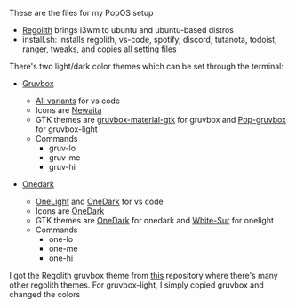 These are the files for my PopOS setup 
* [Regolith](https://regolith-linux.org/) brings i3wm to ubuntu and ubuntu-based distros
* install.sh: installs regolith, vs-code, spotify, discord, tutanota, todoist, ranger, tweaks, and copies all setting files


There's two light/dark color themes which can be set through the terminal:
* [Gruvbox](https://github.com/morhetz/gruvbox)
  * [All variants](https://marketplace.visualstudio.com/items?itemName=jdinhlife.gruvbox) for vs code
  * Icons are [Newaita](https://github.com/cbrnix/Newaita)
  * GTK themes are [gruvbox-material-gtk](https://github.com/sainnhe/gruvbox-material-gtk) for gruvbox and [Pop-gruvbox](https://github.com/salimundo/Pop-gruvbox) for gruvbox-light
  * Commands
    * gruv-lo
    * gruv-me
    * gruv-hi

* [Onedark](https://github.com/Binaryify/OneDark-Pro)
  * [OneLight](https://marketplace.visualstudio.com/items?itemName=akamud.vscode-theme-onelight) and [OneDark](https://marketplace.visualstudio.com/items?itemName=zhuangtongfa.Material-theme) for vs code
  * Icons are [OneDark](https://www.gnome-look.org/p/1380833/)
  * GTK themes are [OneDark](https://www.gnome-look.org/p/1380839/) for onedark and [White-Sur](https://www.gnome-look.org/p/1403328/) for onelight
  * Commands
    * one-lo
    * one-me
    * one-hi


I got the Regolith gruvbox theme from [this](https://github.com/regolith-linux/regolith-styles) repository where there's many other regolith themes. For gruvbox-light, I simply copied gruvbox and changed the colors

